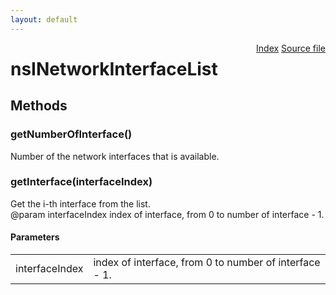 ```yaml
---
layout: default
---
```

<div class='links' style='float:right'><a href="../index.html">Index</a>
<a href="http://dxr.mozilla.org/mozilla-central/source/dom/system/gonk/nsINetworkInterfaceListService.idl">Source file</a>
</div>

# nsINetworkInterfaceList #

## Methods ##

### getNumberOfInterface() ###
  
Number of the network interfaces that is available.  
  

### getInterface(interfaceIndex) ###
  
Get the i-th interface from the list.  
@param interfaceIndex index of interface, from 0 to number of interface - 1.  
  

#### Parameters ####

<table>

<tr>
<td>interfaceIndex</td>
<td>index of interface, from 0 to number of interface - 1.  
</td>
</tr>

</table>
